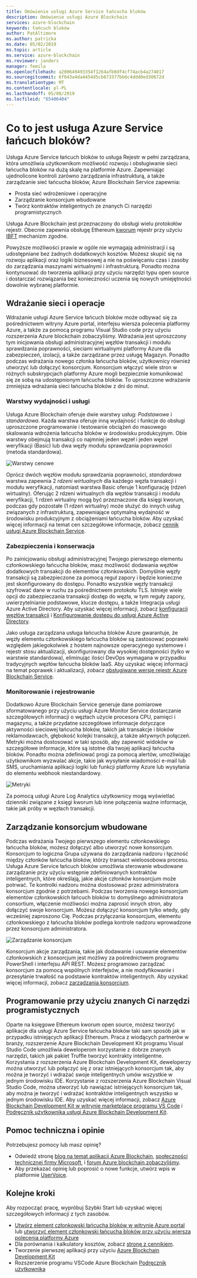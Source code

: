 ```yaml
---
title: Omówienie usługi Azure Service łańcucha bloków
description: Omówienie usługi Azure Blockchain
services: azure-blockchain
keywords: łańcuch bloków
author: PatAltimore
ms.author: patricka
ms.date: 05/02/2019
ms.topic: article
ms.service: azure-blockchain
ms.reviewer: janders
manager: femila
ms.openlocfilehash: a200649493354f1264afb0df4cf74acb4a274017
ms.sourcegitcommit: 6f043a4da4454d5cb673377bb6c4ddd0ed30672d
ms.translationtype: MT
ms.contentlocale: pl-PL
ms.lasthandoff: 05/08/2019
ms.locfileid: "65406404"
---
```

# <a name="what-is-azure-blockchain-service"></a>Co to jest usługa Azure Service łańcuch bloków?

Usługa Azure Service łańcuch bloków to usługa Rejestr w pełni zarządzana, która umożliwia użytkownikom możliwość rozwoju i obsługiwanie sieci łańcucha bloków na dużą skalę na platformie Azure. Zapewniając ujednolicone kontroli zarówno zarządzania infrastrukturą, a także zarządzanie sieć łańcucha bloków, Azure Blockchain Service zapewnia:

* Prosta sieć wdrożeniowe i operacyjne
* Zarządzanie konsorcjum wbudowane
* Twórz kontraktów inteligentnych ze znanych Ci narzędzi programistycznych

Usługa Azure Blockchain jest przeznaczony do obsługi wielu protokołów rejestr. Obecnie zapewnia obsługę Ethereum [kworum](https://www.jpmorgan.com/Quorum) rejestr przy użyciu [IBFT](https://github.com/jpmorganchase/quorum/wiki/Quorum-Consensus) mechanizm zgodne.

Powyższe możliwości prawie w ogóle nie wymagają administracji i są udostępniane bez żadnych dodatkowych kosztów. Możesz skupić się na rozwoju aplikacji oraz logiki biznesowej a nie na poświęcaniu czas i zasoby do zarządzania maszynami wirtualnymi i infrastrukturą. Ponadto można kontynuować do tworzenia aplikacji przy użyciu narzędzi typu open source i dostarczać rozwiązania bez konieczności uczenia się nowych umiejętności dowolnie wybranej platformie.

## <a name="network-deployment-and-operations"></a>Wdrażanie sieci i operacje

Wdrażanie usługi Azure Service łańcuch bloków może odbywać się za pośrednictwem witryny Azure portal, interfejsu wiersza polecenia platformy Azure, a także za pomocą programu Visual Studio code przy użyciu rozszerzenia Azure blockchain zobaczyliśmy.  Wdrażania jest uproszczony tym inicjowania obsługi administracyjnej węzłów transakcji i modułu sprawdzania poprawności, sieciami wirtualnymi platformy Azure dla zabezpieczeń, izolacji, a także zarządzane przez usługę Magazyn.  Ponadto podczas wdrażania nowego członka łańcucha bloków, użytkownicy również utworzyć lub dołączyć konsorcjum.  Konsorcjum włączyć wiele stron w różnych subskrypcjach platformy Azure mogli bezpiecznie komunikować się ze sobą na udostępnionym łańcucha bloków.  To uproszczone wdrażanie zmniejsza wdrażania sieci łańcucha bloków z dni do minut.

### <a name="performance-and-service-tiers"></a>Warstwy wydajności i usługi

Usługa Azure Blockchain oferuje dwie warstwy usług: *Podstawowe* i *standardowa*. Każda warstwa oferuje inną wydajność i funkcje do obsługi uproszczone programowanie i testowanie obciążeń do masowego skalowania wdrożenia łańcucha bloków w środowisku produkcyjnym. Obie warstwy obejmują transakcji co najmniej jeden węzeł i jeden węzeł weryfikacji (Basic) lub dwa węzły modułu sprawdzania poprawności (metoda standardowa).

![Warstwy cenowe](./media/overview/pricing-tiers.png)

Oprócz dwóch węzłów modułu sprawdzania poprawności, *standardowa* warstwa zapewnia 2 *rdzeni wirtualnych* dla każdego węzła transakcji i modułu weryfikacji, natomiast warstwa Basic oferuje 1 konfigurację (rdzeń wirtualny).  Oferując 2 rdzeni wirtualnych dla węzłów transakcji i modułu weryfikacji, 1 rdzeń wirtualny mogą być przeznaczone dla księgi kworum, podczas gdy pozostałe (1 rdzeń wirtualny) może służyć do innych usług związanych z infrastrukturą, zapewniające optymalną wydajność w środowisku produkcyjnym z obciążeniami łańcucha bloków. Aby uzyskać więcej informacji na temat cen szczegółowe informacje, zobacz [cennik usługi Azure Blockchain Service](https://azure.microsoft.com/pricing/details/blockchain-service).

### <a name="security-and-maintenance"></a>Zabezpieczenia i konserwacja

Po zainicjowaniu obsługi administracyjnej Twojego pierwszego elementu członkowskiego łańcucha bloków, masz możliwość dodawania węzłów dodatkowych transakcji do elementów członkowskich.  Domyślnie węzły transakcji są zabezpieczone za pomocą reguł zapory i będzie konieczne jest skonfigurowany do dostępu.  Ponadto wszystkie węzły transakcji szyfrować dane w ruchu za pośrednictwem protokołu TLS.  Istnieje wiele opcji do zabezpieczania transakcji dostęp do węzła, w tym reguły zapory, uwierzytelnianie podstawowe, klucze dostępu, a także Integracja usługi Azure Active Directory. Aby uzyskać więcej informacji, zobacz [konfiguracji węzłów transakcji](configure-transaction-nodes.md) i [Konfigurowanie dostępu do usługi Azure Active Directory](configure-aad.md).

Jako usługa zarządzana usługa łańcucha bloków Azure gwarantuje, że węzły elementu członkowskiego łańcucha bloków są zastosować poprawki względem jakiegokolwiek z hostem najnowsze operacyjnego systemowe i rejestr stosu aktualizacji, skonfigurowany dla wysokiej dostępności (tylko w warstwie standardowa), eliminując ilości DevOps wymagana w przypadku tradycyjnych węzłów łańcucha bloków IaaS.  Aby uzyskać więcej informacji na temat poprawek i aktualizacji, zobacz [obsługiwane wersje rejestr Azure Blockchain Service](ledger-versions.md).

### <a name="monitoring-and-logging"></a>Monitorowanie i rejestrowanie

Dodatkowo Azure Blockchain Service generuje dane pomiarowe sformatowanego przy użyciu usługi Azure Monitor Service dostarczanie szczegółowych informacji o węzłach użycie procesora CPU, pamięci i magazynu, a także przydatne szczegółowe informacje dotyczące aktywności sieciowej łańcucha bloków, takich jak transakcje i bloków reklamodawcach, głębokość kolejki transakcji, a także aktywnych połączeń.  Metryki można dostosować w taki sposób, aby zapewnić widoków w szczegółowe informacje, które są istotne dla twojej aplikacji łańcucha bloków.  Ponadto można zdefiniować progi za pomocą alertów, umożliwiając użytkownikom wyzwalać akcje, takie jak wysyłanie wiadomości e-mail lub SMS, uruchamiania aplikacji logiki lub funkcji platformy Azure lub wysyłania do elementu webhook niestandardowy.

![Metryki](./media/overview/metrics.png)

Za pomocą usługi Azure Log Analytics użytkownicy mogą wyświetlać dzienniki związane z księgi kworum lub inne połączenia ważne informacje, takie jak próby w węzłach transakcji.

## <a name="built-in-consortium-management"></a>Zarządzanie konsorcjum wbudowane

Podczas wdrażania Twojego pierwszego elementu członkowskiego łańcucha bloków, możesz dołączyć albo utworzyć nowe konsorcjum.  Konsorcjum to logiczna Grupa używana do zarządzania nadzoru i łączność między członków łańcucha bloków, którzy transact wieloosobowa procesu.  Usługa Azure Service łańcuch bloków umożliwia sterowanie wbudowane zarządzanie przy użyciu wstępnie zdefiniowanych kontraktów inteligentnych, które określają, jakie akcje członków konsorcjum może potrwać.  Te kontrolki nadzoru można dostosować przez administratora konsorcjum zgodnie z potrzebami. Podczas tworzenia nowego konsorcjum elementów członkowskich łańcuch bloków to domyślnego administratora consortium, włączenie możliwości można zaprosić innych stron, aby dołączyć swoje konsorcjum.  Możesz dołączyć konsorcjum tylko wtedy, gdy wcześniej zaproszono Cię.  Podczas przyłączania konsorcjum, elementu członkowskiego z łańcucha bloków podlega kontrole nadzoru wprowadzone przez konsorcjum administratora.

![Zarządzanie konsorcjum](./media/overview/consortium.png)

Konsorcjum akcje zarządzania, takie jak dodawanie i usuwanie elementów członkowskich z konsorcjum jest możliwy za pośrednictwem programu PowerShell i interfejsu API REST. Możesz programowo zarządzać konsorcjum za pomocą wspólnych interfejsów, a nie modyfikowanie i przesyłanie trwałość na podstawie kontraktów inteligentnych. Aby uzyskać więcej informacji, zobacz [zarządzania konsorcjum](consortium.md).

## <a name="develop-using-familiar-development-tools"></a>Programowanie przy użyciu znanych Ci narzędzi programistycznych

Oparte na księgowe Ethereum kworum open source, możesz tworzyć aplikacje dla usługi Azure Service łańcucha bloków taki sam sposób jak w przypadku istniejących aplikacji Ethereum. Praca z wiodących partnerów w branży, rozszerzenie Azure Blockchain Development Kit programu Visual Studio Code umożliwia deweloperom korzystanie z dobrze znanych narzędzi, takich jak pakiet Truffle tworzyć kontrakty inteligentne. Korzystania z rozszerzenia Azure Blockchain Development Kit, deweloperzy można utworzyć lub połączyć się z oraz istniejących konsorcjum tak, aby można je tworzyć i wdrażać swoje inteligentnych umów wszystkie w jednym środowisku IDE. Korzystanie z rozszerzenia Azure Blockchain Visual Studio Code, można utworzyć lub nawiązać istniejących konsorcjum tak, aby można je tworzyć i wdrażać kontraktów inteligentnych wszystko w jednym środowisku IDE. Aby uzyskać więcej informacji, zobacz [Azure Blockchain Development Kit w witrynie marketplace programu VS Code](https://aka.ms/vscodebcextension) i [Podręcznik użytkownika usługi Azure Blockchain Development Kit](https://aka.ms/vscodebcextensionwiki ).

## <a name="support-and-feedback"></a>Pomoc techniczna i opinie

Potrzebujesz pomocy lub masz opinię?

* Odwiedź stronę [blog na temat aplikacji Azure Blockchain](https://azure.microsoft.com/blog/topics/blockchain/), [społeczności technicznej firmy Microsoft](https://techcommunity.microsoft.com/t5/Blockchain/bd-p/AzureBlockchain), i [forum Azure blockchain zobaczyliśmy](https://social.msdn.microsoft.com/Forums/home?forum=azureblockchain).
* Aby przekazać opinię lub poprosić o nowe funkcje, utwórz wpis w platformie [UserVoice](https://feedback.azure.com/forums/921130-azure-blockchain-service).

## <a name="next-steps"></a>Kolejne kroki

Aby rozpocząć pracę, wypróbuj Szybki Start lub uzyskać więcej szczegółowych informacji z tych zasobów.
* [Utwórz element członkowski łańcucha bloków w witrynie Azure portal](create-member.md) lub [utworzyć element członkowski łańcucha bloków przy użyciu wiersza polecenia platformy Azure]()
* Dla porównania i kalkulatory kosztów, zobacz [stronę z cennikiem](https://azure.microsoft.com/pricing/details/blockchain-service).
* Tworzenie pierwszej aplikacji przy użyciu [Azure Blockchain Development Kit](https://github.com/Azure-Samples/blockchain-devkit)
* Rozszerzenie programu VSCode Azure Blockchain [Podręcznik użytkownika](https://github.com/Microsoft/vscode-azure-blockchain-ethereum/wiki)
